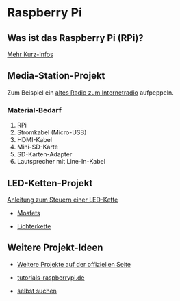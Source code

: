 # Raspberry Pi

## Was ist das Raspberry Pi (RPi)?
[Mehr Kurz-Infos](http://xcosx.de/raspberry-pi-30-e-pc-mit-vielen-einsatzmoeglichkeiten/)

##  Media-Station-Projekt
Zum Beispiel ein [altes Radio zum Internetradio](http://hackaday.com/2015/05/03/tubenetradio-project-modernizes-1959-tube-radio/) aufpeppeln.

### Material-Bedarf

1. RPi
1. Stromkabel (Micro-USB)
1. HDMI-Kabel
1. Mini-SD-Karte
1. SD-Karten-Adapter
1. Lautsprecher mit Line-In-Kabel

## LED-Ketten-Projekt

[Anleitung zum Steuern einer LED-Kette](http://popoklopsi.github.io/RaspberryPi-LedStrip/#!/ )

* [Mosfets](http://www.ebay.de/sch/i.html?_from=R40&_trksid=p2050601.m570.l1313.TR0.TRC0.H0.Xirlz34n.TRS0&_nkw=irlz34n&_sacat=0)

* [Lichterkette](http://www.ebay.de/itm/5m-RGB-LED-STRIP-BAND-LEISTE-STRIPE-STREIFEN-LICHTKETTE-LICHT-LICHTER-5050-SMD-/321874918415?hash=item4af13d7c0f:g:Nu8AAOSwHjNWBBBt)
## Weitere Projekt-Ideen
* [Weitere Projekte auf der offiziellen Seite](https://www.raspberrypi.org/resources/make/)

* [tutorials-raspberrypi.de](http://tutorials-raspberrypi.de/)

* [selbst suchen](https://duckduckgo.com/?q=raspberry+projekte&kl=de-de&ia=web)
